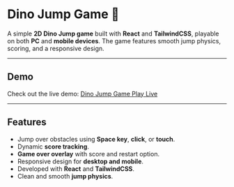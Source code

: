 # Dino Jump Game 🦖

A simple **2D Dino Jump game** built with **React** and **TailwindCSS**, playable on both **PC** and **mobile devices**. The game features smooth jump physics, scoring, and a responsive design.

---

## Demo

Check out the live demo: [Dino Jump Game Play Live](https://dino-jump-game-nhr.netlify.app/)

---

## Features

- Jump over obstacles using **Space key**, **click**, or **touch**.
- Dynamic **score tracking**.
- **Game over overlay** with score and restart option.
- Responsive design for **desktop and mobile**.
- Developed with **React** and **TailwindCSS**.
- Clean and smooth **jump physics**.
